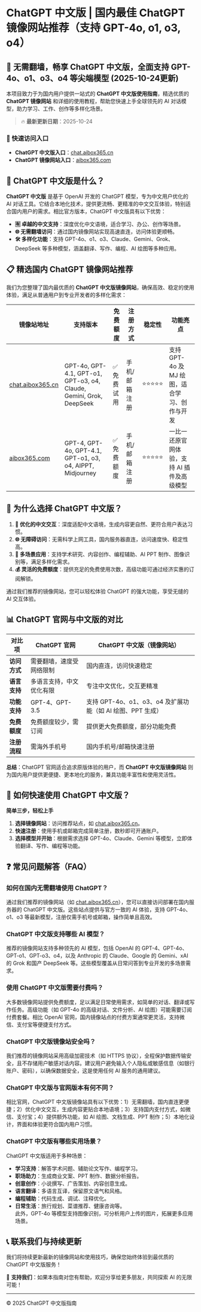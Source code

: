 # ChatGPT 中文版 | 国内最佳 ChatGPT 镜像网站推荐（支持 GPT-4o, o1, o3, o4）

## 📢 无需翻墙，畅享 ChatGPT 中文版，全面支持 GPT-4o、o1、o3、o4 等尖端模型 (2025-10-24更新)

本项目致力于为国内用户提供一站式的 **ChatGPT 中文版使用指南**，精选优质的 **ChatGPT 镜像网站** 和详细的使用教程，帮助您快速上手全球领先的 AI 对话模型，助力学习、工作、创作等多样化场景。

> 🔥 **最新更新日期**：2025-10-24

### 🚀 快速访问入口

- **ChatGPT 中文版入口**：[chat.aibox365.cn](https://chat.aibox365.cn)  
- **ChatGPT 镜像网站入口**：[aibox365.com](https://aibox365.com)

## 🤔 ChatGPT 中文版是什么？

**ChatGPT 中文版** 是基于 OpenAI 开发的 ChatGPT 模型，专为中文用户优化的 AI 对话工具。它结合本地化技术，提供更流畅、更精准的中文交互体验，特别适合国内用户的需求。相比官方版本，ChatGPT 中文版具有以下优势：

- **🈶 卓越的中文支持**：深度优化中文语境，适合学习、办公、创作等场景。
- **🌐 无需翻墙访问**：通过国内镜像网站实现高速直连，访问体验更顺畅。
- **🛠️ 多样化功能**：支持 GPT-4o、o1、o3、Claude、Gemini、Grok、DeepSeek 等多种模型，涵盖翻译、写作、编程、AI 绘图等多种应用。

## 📋 精选国内 ChatGPT 镜像网站推荐

我们为您整理了国内最优质的 **ChatGPT 中文版镜像网站**，确保高效、稳定的使用体验，满足从普通用户到专业开发者的多样化需求：

| 镜像站地址 | 支持版本 | 免费额度 | 注册方式 | 稳定性 | 功能亮点 |
|------------|----------|----------|----------|--------|----------|
| [chat.aibox365.cn](https://chat.aibox365.cn) | GPT-4o, GPT-4.1, GPT-o1, GPT-o3, o4, Claude, Gemini, Grok, DeepSeek | ✅ 免费试用 | 手机/邮箱注册 | ⭐⭐⭐⭐⭐ | 支持 GPT-4o 及 MJ 绘图，适合学习、创作与开发 |
| [aibox365.com](https://aibox365.com) | GPT-4, GPT-4o, GPT-4.1, GPT-o1, o3, o4, AIPPT, Midjourney | ✅ 免费额度 | 手机/邮箱注册 | ⭐⭐⭐⭐⭐ | 一比一还原官网体验，支持 AI 插件及高级模型 |

## 🌟 为什么选择 ChatGPT 中文版？

1. **📝 优化的中文交互**：深度适配中文语境，生成内容更自然、更符合用户表达习惯。
2. **🌐 无障碍访问**：无需科学上网工具，国内服务器直连，访问速度快、稳定性高。
3. **🎯 多场景应用**：支持学术研究、内容创作、编程辅助、AI PPT 制作、图像识别等，满足多样化需求。
4. **💰 灵活的免费额度**：提供充足的免费使用次数，高级功能可通过经济实惠的订阅解锁。

通过我们推荐的镜像网站，您可以轻松体验 ChatGPT 的强大功能，享受无缝的 AI 交互体验。

## 📊 ChatGPT 官网与中文版的对比

| 对比项 | ChatGPT 官网 | ChatGPT 中文版（镜像网站） |
|--------|--------------|----------------------------|
| **访问方式** | 需要翻墙，速度受网络限制 | 国内直连，访问快速稳定 |
| **语言支持** | 多语言支持，中文优化有限 | 专注中文优化，交互更精准 |
| **功能支持** | GPT-4、GPT-3.5 | 支持 GPT-4o、o1、o3、o4 及扩展功能（如 AI 绘图、PPT 生成） |
| **免费额度** | 免费额度较少，需订阅 | 提供更大免费额度，部分功能免费 |
| **注册流程** | 需海外手机号 | 国内手机号/邮箱快速注册 |

**总结**：ChatGPT 官网适合追求原版体验的用户，而 **ChatGPT 中文版镜像网站** 则为国内用户提供更便捷、更本地化的服务，兼具功能丰富性和使用灵活性。

## 📝 如何快速使用 ChatGPT 中文版？

**简单三步，轻松上手**

1. **选择镜像网站**：访问推荐站点，如 [chat.aibox365.cn](https://chat.aibox365.cn)。
2. **快速注册**：使用手机或邮箱完成简单注册，数秒即可开通账户。
3. **选择模型并开始**：根据需求选择 GPT-4o、Claude、Gemini 等模型，立即体验翻译、写作、编程等功能。

## ❓ 常见问题解答（FAQ）

### 如何在国内无需翻墙使用 ChatGPT？

通过我们推荐的镜像网站（如 [chat.aibox365.cn](https://chat.aibox365.cn)），您可以直接访问部署在国内服务器的 ChatGPT 中文版。这些站点提供与官方一致的 AI 体验，支持 GPT-4o、o1、o3 等最新模型，注册仅需手机号或邮箱，操作简单且高效。

### ChatGPT 中文版支持哪些 AI 模型？

推荐的镜像网站支持多种领先的 AI 模型，包括 OpenAI 的 GPT-4、GPT-4o、GPT-o1、GPT-o3、o4，以及 Anthropic 的 Claude、Google 的 Gemini、xAI 的 Grok 和国产 DeepSeek 等。这些模型覆盖从日常问答到专业开发的多场景需求。

### 使用 ChatGPT 中文版需要付费吗？

大多数镜像网站提供免费额度，足以满足日常使用需求，如简单的对话、翻译或写作任务。高级功能（如 GPT-4o 的高级对话、文件分析、AI 绘图）可能需要订阅付费套餐。相比 OpenAI 官网，国内镜像站点的付费方案通常更灵活，支持微信、支付宝等便捷支付方式。

### ChatGPT 中文版镜像站安全吗？

我们推荐的镜像网站采用高级加密技术（如 HTTPS 协议），全程保护数据传输安全，且不存储用户敏感对话内容。建议用户避免输入个人隐私或敏感信息（如银行账户、密码），以确保数据安全，这是使用任何 AI 服务的通用建议。

### ChatGPT 中文版与官网版本有何不同？

相比官网，ChatGPT 中文版镜像站具有以下优势：1）无需翻墙，国内直连更便捷；2）优化中文交互，生成内容更贴合本地语境；3）支持国内支付方式，如微信、支付宝；4）提供额外功能，如 AI 绘图、文档生成、PPT 制作；5）本地化设计，界面和体验更符合国内用户习惯。

### ChatGPT 中文版有哪些实用场景？

ChatGPT 中文版适用于多种场景：  
- **学习支持**：解答学术问题、辅助论文写作、编程学习。  
- **职场助力**：生成商业文案、PPT 制作、数据分析报告。  
- **创意创作**：小说撰写、广告策划、内容创意生成。  
- **语言翻译**：多语言互译，保留原文语气和风格。  
- **编程辅助**：代码生成、调试、注释优化。  
- **日常生活**：旅行规划、菜谱推荐、健康咨询等。  
此外，GPT-4o 等模型支持图像识别，可分析用户上传的图片，拓展更多应用场景。

## 📞 联系我们与持续更新

我们将持续更新最新的镜像网站和使用技巧，确保您始终体验到最优质的 ChatGPT 中文版服务！

🌟 **支持我们**：如果本指南对您有帮助，欢迎分享给更多朋友，共同探索 AI 的无限可能！

---

© 2025 ChatGPT 中文版指南
